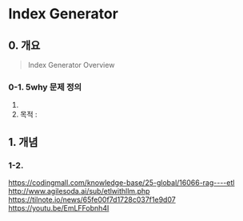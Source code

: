 # Index Generator

## 0. 개요
> Index Generator Overview

### 0-1. 5why 문제 정의 
1. 
2. 목적 :

## 1. 개념
### 1-2.



https://codingmall.com/knowledge-base/25-global/16066-rag----etl  
http://www.agilesoda.ai/sub/etlwithllm.php  
https://tilnote.io/news/65fe00f7d1728c037f1e9d07  
https://youtu.be/EmLFFobnh4I